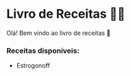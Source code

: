 # Livro de Receitas :man_cook:

Olá! Bem vindo ao livro de receitas :wave:

### Receitas disponíveis:

- Estrogonoff